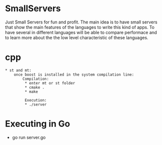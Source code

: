 # SmallServers
Just Small Servers for fun  and profit. 
The main idea is to have small servers that show the main features of the languages to write this kind 
of apps. To have several in different languages will be able to compare performace and to learn more about 
the the low level characteristic of these languages.

# cpp
    * st and mt:
        once boost is installed in the system compilation line:
            Compilation:
             * enter mt or st folder
             * cmake .
             * make

             Execution:
             * ./server

# Executing in Go
 * go run server.go

